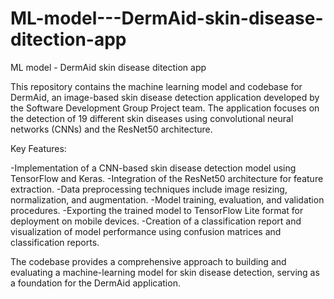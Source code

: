 # ML-model---DermAid-skin-disease-ditection-app
ML model - DermAid skin disease ditection app

This repository contains the machine learning model and codebase for DermAid, an image-based skin disease detection application developed by the Software Development Group Project team. The application focuses on the detection of 19 different skin diseases using convolutional neural networks (CNNs) and the ResNet50 architecture.

Key Features:

-Implementation of a CNN-based skin disease detection model using TensorFlow and Keras.
-Integration of the ResNet50 architecture for feature extraction.
-Data preprocessing techniques include image resizing, normalization, and augmentation.
-Model training, evaluation, and validation procedures.
-Exporting the trained model to TensorFlow Lite format for deployment on mobile devices.
-Creation of a classification report and visualization of model performance using confusion matrices and classification reports.

The codebase provides a comprehensive approach to building and evaluating a machine-learning model for skin disease detection, serving as a foundation for the DermAid application.






